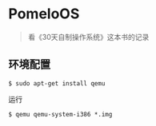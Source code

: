 # PomeloOS
> 看《30天自制操作系统》这本书的记录

## 环境配置

	$ sudo apt-get install qemu

运行
	
	$ qemu qemu-system-i386 *.img
